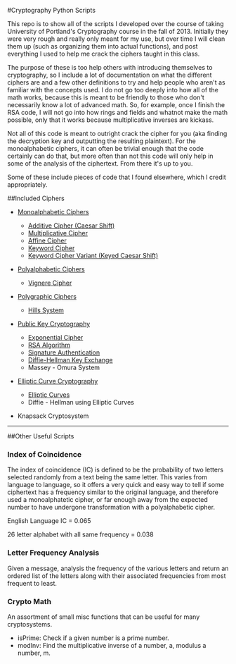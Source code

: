 #Cryptography Python Scripts

This repo is to show all of the scripts I developed over the course of taking University of Portland's Cryptography course in the fall of 2013.
Initially they were very rough and really only meant for my use, but over time I will clean them up (such as organizing them into actual functions), and post everything I used to help me crack the ciphers taught in this class.

The purpose of these is too help others with introducing themselves to cryptography, so I include a lot of documentation on what the different ciphers are and a few other definitions to try and help people who aren't as familiar with the concepts used.  I do not go too deeply into how all of the math works, because this is meant to be friendly to those who don't necessarily know a lot of advanced math.  So, for example, once I finish the RSA code, I will not go into how rings and fields and whatnot make the math possible, only that it works because multiplicative inverses are kickass.

Not all of this code is meant to outright crack the cipher for you (aka finding the decryption key and outputting the resulting plaintext).  For the monoalphabetic ciphers, it can often be trivial enough that the code certainly can do that, but more often than not this code will only help in some of the analysis of the ciphertext.
From there it's up to you.

Some of these include pieces of code that I found elsewhere, which I credit appropriately.

##Included Ciphers

* [Monoalphabetic Ciphers](https://github.com/MovieStiles/Cryptography/tree/master/Monoalphabetic#monoalphabetic-ciphers)
   * [Additive Cipher (Caesar Shift)](https://github.com/MovieStiles/Cryptography/tree/master/Monoalphabetic#caesar-shift)
   * [Multiplicative Cipher](https://github.com/MovieStiles/Cryptography/tree/master/Monoalphabetic#multiplicative-cipher)
   * [Affine Cipher](https://github.com/MovieStiles/Cryptography/tree/master/Monoalphabetic#affine-cipher)
   * [Keyword Cipher](https://github.com/MovieStiles/Cryptography/tree/master/Monoalphabetic#keyword-cipher)
   * [Keyword Cipher Variant (Keyed Caesar Shift)](https://github.com/MovieStiles/Cryptography/tree/master/Monoalphabetic#keyword-cipher-variant-keyed-caesar-shift)

* [Polyalphabetic Ciphers](https://github.com/MovieStiles/Cryptography/tree/master/Polyalphabetic#polyalphabetic-ciphers)
   * [Vignere Cipher](https://github.com/MovieStiles/Cryptography/tree/master/Polyalphabetic#vignere-cipher)

* [Polygraphic Ciphers](https://github.com/MovieStiles/Cryptography/tree/master/Polygraphic#polygraphic-ciphers)
   * [Hills System](https://github.com/MovieStiles/Cryptography/tree/master/Polygraphic#hills-system)

* [Public Key Cryptography](https://github.com/MovieStiles/Cryptography/tree/master/Public%20Key#public-key-cryptography)
   * [Exponential Cipher](https://github.com/MovieStiles/Cryptography/tree/master/Public%20Key#exponential-cipher)
   * [RSA Algorithm](https://github.com/MovieStiles/Cryptography/tree/master/Public%20Key#rsa-algorithm)
   * [Signature Authentication](https://github.com/MovieStiles/Cryptography/tree/master/Public%20Key#signature-authentication)
   * [Diffie-Hellman Key Exchange](https://github.com/MovieStiles/Cryptography/tree/master/Public%20Key#diffie-hellman-key-exchange)
   * Massey - Omura System

* [Elliptic Curve Cryptography](https://github.com/MovieStiles/Cryptography/tree/master/Elliptic%20Curves#elliptic-curve-cryptography)
   * [Elliptic Curves](https://github.com/MovieStiles/Cryptography/tree/master/Elliptic%20Curves#elliptic-curves)
   * Diffie - Hellman using Elliptic Curves

* Knapsack Cryptosystem

---

##Other Useful Scripts

### Index of Coincidence

The index of coincidence (IC) is defined to be the probability of two letters selected randomly from a text being the same letter.
This varies from language to language, so it offers a very quick and easy way to tell if some ciphertext has a frequency similar to the original language, and therefore used a
monoalphatetic cipher, or far enough away from the expected number to have undergone transformation with a polyalphabetic cipher.

English Language IC = 0.065

26 letter alphabet with all same frequency = 0.038

### Letter Frequency Analysis

Given a message, analysis the frequency of the various letters and return an ordered list of the letters along with their associated frequencies from most frequent to least.

### Crypto Math

An assortment of small misc functions that can be useful for many cryptosystems.

* isPrime: Check if a given number is a prime number.
* modInv: Find the multiplicative inverse of a number, a, modulus a number, m.